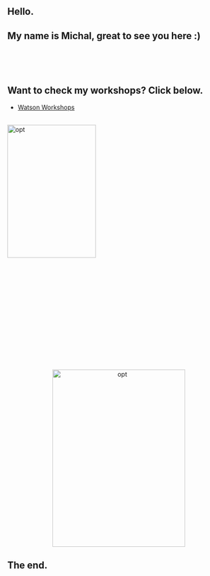 ## Hello.
## My name is Michal, great to see you here :)
<br>
<br>
<br>

## Want to check my workshops? Click below.
* [Watson Workshops](https://ertogrul.github.io/watsonjam)   

<br>
<img src="http://ertogrul.github.io/images/watson.gif" width="200" height="300" alt="opt"/>

<br>
<br>
<br>
<br>
<br>
<br>



<p align="center">

<br>
<br>
<br>

<br>
<br>
<br>

<br>
<br>
<br>

<img src="http://ertogrul.github.io/images/tumblr_think.gif" width="300" height="400" alt="opt"/>
</p>





##                 The end.
